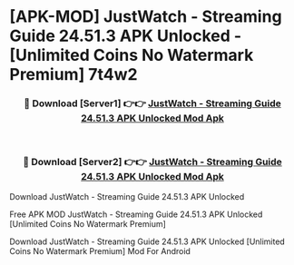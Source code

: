 # [APK-MOD] JustWatch - Streaming Guide 24.51.3 APK Unlocked - [Unlimited Coins No Watermark Premium] 7t4w2



<div align="center">
<h3>🔴 Download [Server1] 👉👉 <a href="https://momento.my/?title=JustWatch_-_Streaming_Guide_24.51.3_APK_Unlocked">JustWatch - Streaming Guide 24.51.3 APK Unlocked Mod Apk</a></h3><br>

<h3>🔴 Download [Server2] 👉👉 <a href="https://momento.my/?title=JustWatch_-_Streaming_Guide_24.51.3_APK_Unlocked">JustWatch - Streaming Guide 24.51.3 APK Unlocked Mod Apk</a></h3>
</div>



Download JustWatch - Streaming Guide 24.51.3 APK Unlocked 

Free APK MOD JustWatch - Streaming Guide 24.51.3 APK Unlocked [Unlimited Coins No Watermark Premium]

Download JustWatch - Streaming Guide 24.51.3 APK Unlocked [Unlimited Coins No Watermark Premium] Mod For Android

